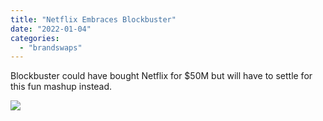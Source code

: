 ```yaml
---
title: "Netflix Embraces Blockbuster"
date: "2022-01-04"
categories: 
  - "brandswaps"
---
```


Blockbuster could have bought Netflix for $50M but will have to settle for this fun mashup instead.

![](images/netbuster-logo-1024x652.png)
